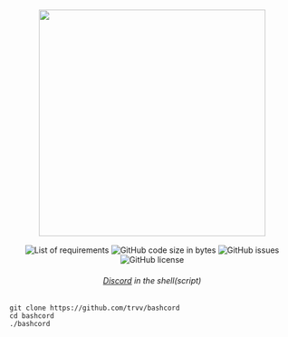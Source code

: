 <div align="center">
    <h3><a href="https://github.com/trvv/bashcord/wiki"><img align="center" width="400px" src="docs/bashcord.png"></a></h3>
    <img alt="List of requirements" src="https://img.shields.io/badge/requires-curl%2C%20jq%2C%20websocat-red">
    <img alt="GitHub code size in bytes" src="https://img.shields.io/github/languages/code-size/trvv/bashcord">
    <img alt="GitHub issues" src="https://img.shields.io/github/issues-raw/trvv/bashcord?logo=github">
    <img alt="GitHub license" src="https://img.shields.io/github/license/trvv/bashcord">
    <h6><a href="https://discord.com">Discord</a> in the
        shell(script)</h6>
</div>

    git clone https://github.com/trvv/bashcord
    cd bashcord
    ./bashcord
